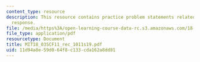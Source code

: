```yaml
---
content_type: resource
description: This resource contains practice problem statements related to frequency
  response.
file: /media/https%3A/open-learning-course-data-rc.s3.amazonaws.com/18-03sc-differential-equations-fall-2011/11d94a8e59d064f8c133cda162a8dd81_MIT18_03SCF11_rec_1011s19.pdf
file_type: application/pdf
resourcetype: Document
title: MIT18_03SCF11_rec_1011s19.pdf
uid: 11d94a8e-59d0-64f8-c133-cda162a8dd81
---
```

